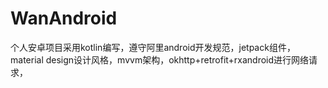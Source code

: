 # WanAndroid
个人安卓项目采用kotlin编写，遵守阿里android开发规范，jetpack组件，material design设计风格，mvvm架构，okhttp+retrofit+rxandroid进行网络请求，
